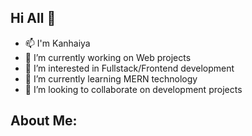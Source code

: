 ## Hi All 👋

<!--
**Kanhaiyag94/Kanhaiyag94** is a ✨ _special_ ✨ repository because its `README.md` (this file) appears on your GitHub profile.

Here are some ideas to get you started:
-->
- 📫 I'm Kanhaiya 
- 🔭 I’m currently working on Web projects
- 👀 I’m interested in Fullstack/Frontend development
- 🌱 I’m currently learning MERN technology
- 👯 I’m looking to collaborate on development projects

## About Me:

